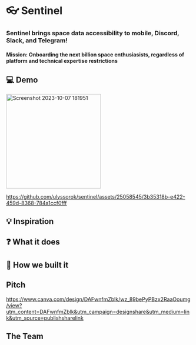 # 👓 Sentinel

### Sentinel brings space data accessibility to mobile, Discord, Slack, and Telegram!

#### Mission: Onboarding the next billion space enthusiasists, regardless of platform and technical expertise restrictions

## 💻 Demo

<img width="257" alt="Screenshot 2023-10-07 181951" src="https://github.com/ulyssorok/sentinel/assets/25058545/5d6d41c0-afc1-4b51-b484-31e0b35d1b71">

https://github.com/ulyssorok/sentinel/assets/25058545/3b35318b-e422-459d-8368-784a1ccf0fff



## 💡 Inspiration 

## ❓ What it does

## 🚧 How we built it 

## Pitch

https://www.canva.com/design/DAFwnfmZblk/wz_89bePyPBzx2RaaOoumg/view?utm_content=DAFwnfmZblk&utm_campaign=designshare&utm_medium=link&utm_source=publishsharelink

## The Team

